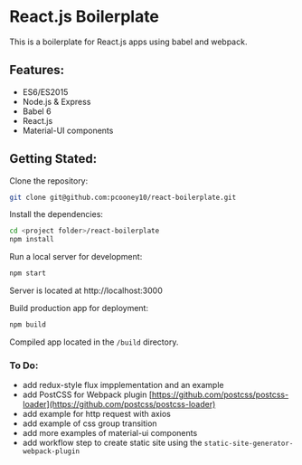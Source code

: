# React.js Boilerplate

This is a boilerplate for React.js apps using babel and webpack.

## Features:

- ES6/ES2015
- Node.js & Express
- Babel 6
- React.js
- Material-UI components


## Getting Stated:

Clone the repository:
```sh
git clone git@github.com:pcooney10/react-boilerplate.git
```

Install the dependencies:
```sh
cd <project folder>/react-boilerplate
npm install
```

Run a local server for development:
```sh
npm start
```
Server is located at http://localhost:3000

Build production app for deployment:
```sh
npm build
```
Compiled app located in the `/build` directory.

### To Do:

- add redux-style flux impplementation and an example
- add PostCSS for Webpack plugin [https://github.com/postcss/postcss-loader](https://github.com/postcss/postcss-loader)
- add example for http request with axios
- add example of css group transition
- add more examples of material-ui components
- add workflow step to create static site using the `static-site-generator-webpack-plugin`